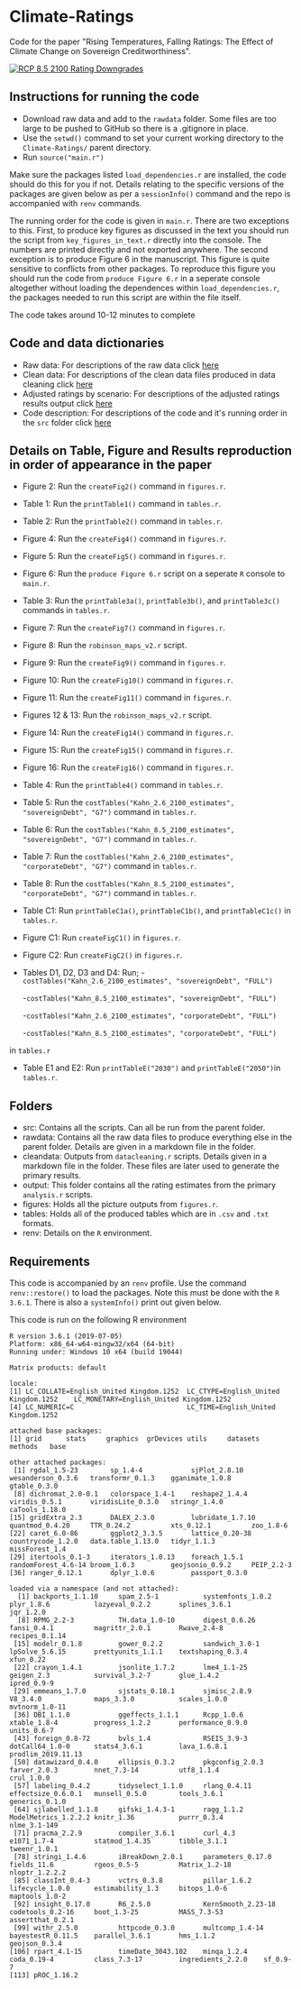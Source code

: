# Climate-Ratings

Code for the paper "Rising Temperatures, Falling Ratings: The Effect of Climate Change on Sovereign Creditworthiness". 

[![RCP 8.5 2100 Rating Downgrades](https://github.com/mattdburke/Climate-Ratings/blob/main/figures/BS_map_robinson1_v2.jpg)](https://github.com/mattdburke/Climate-Ratings/blob/main/figures/BS_map_robinson1_v2.jpg)

## Instructions for running the code

* Download raw data and add to the `rawdata` folder. Some files are too large to be pushed to GitHub so there is a .gitignore in place.
* Use the `setwd()` command to set your current working directory to the `Climate-Ratings/` parent directory.
* Run `source("main.r")`

Make sure the packages listed `load_dependencies.r` are installed, the code should do this for you if not. Details relating to the specific versions of the packages are given below as per a `sessionInfo()` command and the repo is accompanied with `renv` commands. 

The running order for the code is given in `main.r`. There are two exceptions to this. First, to produce key figures as discussed in the text you should run the script from `key_figures_in_text.r` directly into the console. The numbers are printed directly and not exported anywhere. The second exception is to produce Figure 6 in the manuscript. This figure is quite sensitive to conflicts from other packages. To reproduce this figure you should run the code from `produce Figure 6.r` in a seperate console altogether without loading the dependences within `load_dependencies.r`, the packages needed to run this script are within the file itself. 

The code takes around 10-12 minutes to complete

## Code and data dictionaries

* Raw data: For descriptions of the raw data click [here](rawdata/data%20dictionary%20and%20instruction.md)
* Clean data: For descriptions of the clean data files produced in data cleaning click [here](cleandata/data_dictionary.md)
* Adjusted ratings by scenario: For descriptions of the adjusted ratings results output click [here](output/data_dictionary.md)
* Code description: For descriptions of the code and it's running order in the `src` folder click [here](src/script_description.md)

## Details on Table, Figure and Results reproduction in order of appearance in the paper

* Figure 2: Run the `createFig2()` command in `figures.r`.
* Table 1: Run the `printTable1()` command in `tables.r`.
* Table 2: Run the `printTable2()` command in `tables.r`.
* Figure 4: Run the `createFig4()` command in `figures.r`.
* Figure 5: Run the `createFig5()` command in `figures.r`.
* Figure 6: Run the `produce Figure 6.r` script on a seperate `R` console to `main.r`.
* Table 3: Run the `printTable3a()`, `printTable3b()`, and `printTable3c()` commands in `tables.r`.
* Figure 7: Run the `createFig7()` command in `figures.r`.
* Figure 8: Run the `robinson_maps_v2.r` script.
* Figure 9: Run the `createFig9()` command in `figures.r`.
* Figure 10: Run the `createFig10()` command in `figures.r`.
* Figure 11: Run the `createFig11()` command in `figures.r`.
* Figures 12 & 13: Run the `robinson_maps_v2.r` script.
* Figure 14: Run the `createFig14()` command in `figures.r`.
* Figure 15: Run the `createFig15()` command in `figures.r`.
* Figure 16: Run the `createFig16()` command in `figures.r`.
* Table 4: Run the `printTable4()` command in `tables.r`.
* Table 5: Run the `costTables("Kahn_2.6_2100_estimates", "sovereignDebt", "G7")` command in `tables.r`.
* Table 6: Run the `costTables("Kahn_8.5_2100_estimates", "sovereignDebt", "G7")` command in `tables.r`.
* Table 7: Run the `costTables("Kahn_2.6_2100_estimates", "corporateDebt", "G7")` command in `tables.r`.
* Table 8: Run the `costTables("Kahn_8.5_2100_estimates", "corporateDebt", "G7")` command in `tables.r`.
* Table C1: Run `printTableC1a()`, `printTableC1b()`, and `printTableC1c()` in `tables.r`.
* Figure C1: Run `createFigC1()` in `figures.r`.
* Figure C2: Run `createFigC2()` in `figures.r`.
* Tables D1, D2, D3 and D4: Run;
  -`costTables("Kahn_2.6_2100_estimates", "sovereignDebt", "FULL")`

  -`costTables("Kahn_8.5_2100_estimates", "sovereignDebt", "FULL")` 
  
  -`costTables("Kahn_2.6_2100_estimates", "corporateDebt", "FULL")` 
  
  -`costTables("Kahn_8.5_2100_estimates", "corporateDebt", "FULL")` 

in `tables.r`

* Table E1 and E2: Run `printTableE("2030")` and `printTableE("2050")`in `tables.r`.

## Folders

* src: Contains all the scripts. Can all be run from the parent folder.
* rawdata: Contains all the raw data files to produce everything else in the parent folder. Details are given in a markdown file in the folder.
* cleandata: Outputs from `datacleaning.r` scripts. Details given in a markdown file in the folder. These files are later used to generate the primary results.
* output: This folder contains all the rating estimates from the primary `analysis.r` scripts.
* figures: Holds all the picture outputs from `figures.r`.
* tables: Holds all of the produced tables which are in `.csv` and `.txt` formats.
* renv: Details on the `R` environment.

## Requirements

This code is accompanied by an `renv` profile. Use the command `renv::restore()` to load the packages. Note this must be done with the `R 3.6.1`. There is also a `systemInfo()` print out given below.

This code is run on the following R environment
```
R version 3.6.1 (2019-07-05)
Platform: x86_64-w64-mingw32/x64 (64-bit)
Running under: Windows 10 x64 (build 19044)

Matrix products: default

locale:
[1] LC_COLLATE=English_United Kingdom.1252  LC_CTYPE=English_United Kingdom.1252    LC_MONETARY=English_United Kingdom.1252
[4] LC_NUMERIC=C                            LC_TIME=English_United Kingdom.1252    

attached base packages:
[1] grid      stats     graphics  grDevices utils     datasets  methods   base     

other attached packages:
 [1] rgdal_1.5-23        sp_1.4-4            sjPlot_2.8.10       wesanderson_0.3.6   transformr_0.1.3    gganimate_1.0.8     gtable_0.3.0       
 [8] dichromat_2.0-0.1   colorspace_1.4-1    reshape2_1.4.4      viridis_0.5.1       viridisLite_0.3.0   stringr_1.4.0       caTools_1.18.0     
[15] gridExtra_2.3       DALEX_2.3.0         lubridate_1.7.10    quantmod_0.4.20     TTR_0.24.2          xts_0.12.1          zoo_1.8-6          
[22] caret_6.0-86        ggplot2_3.3.5       lattice_0.20-38     countrycode_1.2.0   data.table_1.13.0   tidyr_1.1.3         missForest_1.4     
[29] itertools_0.1-3     iterators_1.0.13    foreach_1.5.1       randomForest_4.6-14 broom_1.0.3         geojsonio_0.9.2     PEIP_2.2-3         
[36] ranger_0.12.1       dplyr_1.0.6         passport_0.3.0     

loaded via a namespace (and not attached):
  [1] backports_1.1.10     spam_2.5-1           systemfonts_1.0.2    plyr_1.8.6           lazyeval_0.2.2       splines_3.6.1        jqr_1.2.0           
  [8] RPMG_2.2-3           TH.data_1.0-10       digest_0.6.26        fansi_0.4.1          magrittr_2.0.1       Rwave_2.4-8          recipes_0.1.14      
 [15] modelr_0.1.8         gower_0.2.2          sandwich_3.0-1       lpSolve_5.6.15       prettyunits_1.1.1    textshaping_0.3.4    xfun_0.22           
 [22] crayon_1.4.1         jsonlite_1.7.2       lme4_1.1-25          geigen_2.3           survival_3.2-7       glue_1.4.2           ipred_0.9-9         
 [29] emmeans_1.7.0        sjstats_0.18.1       sjmisc_2.8.9         V8_3.4.0             maps_3.3.0           scales_1.0.0         mvtnorm_1.0-11      
 [36] DBI_1.1.0            ggeffects_1.1.1      Rcpp_1.0.6           xtable_1.8-4         progress_1.2.2       performance_0.9.0    units_0.6-7         
 [43] foreign_0.8-72       bvls_1.4             RSEIS_3.9-3          dotCall64_1.0-0      stats4_3.6.1         lava_1.6.8.1         prodlim_2019.11.13  
 [50] datawizard_0.4.0     ellipsis_0.3.2       pkgconfig_2.0.3      farver_2.0.3         nnet_7.3-14          utf8_1.1.4           crul_1.0.0          
 [57] labeling_0.4.2       tidyselect_1.1.0     rlang_0.4.11         effectsize_0.6.0.1   munsell_0.5.0        tools_3.6.1          generics_0.1.0      
 [64] sjlabelled_1.1.8     gifski_1.4.3-1       ragg_1.1.2           ModelMetrics_1.2.2.2 knitr_1.36           purrr_0.3.4          nlme_3.1-149        
 [71] pracma_2.2.9         compiler_3.6.1       curl_4.3             e1071_1.7-4          statmod_1.4.35       tibble_3.1.1         tweenr_1.0.1        
 [78] stringi_1.4.6        iBreakDown_2.0.1     parameters_0.17.0    fields_11.6          rgeos_0.5-5          Matrix_1.2-18        nloptr_1.2.2.2      
 [85] classInt_0.4-3       vctrs_0.3.8          pillar_1.6.2         lifecycle_1.0.0      estimability_1.3     bitops_1.0-6         maptools_1.0-2      
 [92] insight_0.17.0       R6_2.5.0             KernSmooth_2.23-18   codetools_0.2-16     boot_1.3-25          MASS_7.3-53          assertthat_0.2.1    
 [99] withr_2.5.0          httpcode_0.3.0       multcomp_1.4-14      bayestestR_0.11.5    parallel_3.6.1       hms_1.1.2            geojson_0.3.4       
[106] rpart_4.1-15         timeDate_3043.102    minqa_1.2.4          coda_0.19-4          class_7.3-17         ingredients_2.2.0    sf_0.9-7            
[113] pROC_1.16.2   
```




